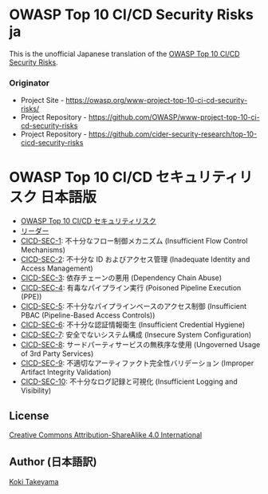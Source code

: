 # OWASP Top 10 CI/CD Security Risks ja

This is the unofficial Japanese translation of the [OWASP Top 10 CI/CD Security Risks](https://github.com/OWASP/www-project-top-10-ci-cd-security-risks).

### Originator

- Project Site - <https://owasp.org/www-project-top-10-ci-cd-security-risks/>
- Project Repository - <https://github.com/OWASP/www-project-top-10-ci-cd-security-risks>
- Project Repository - <https://github.com/cider-security-research/top-10-cicd-security-risks>

# OWASP Top 10 CI/CD セキュリティリスク 日本語版

* [OWASP Top 10 CI/CD セキュリティリスク](Document/index.md)
* [リーダー](Document/leaders.md)
* [CICD-SEC-1](Document/CICD-SEC-01-Insufficient-Flow-Control-Mechanisms.md): 不十分なフロー制御メカニズム (Insufficient Flow Control Mechanisms)
* [CICD-SEC-2](Document/CICD-SEC-02-Inadequate-Identity-And-Access-Management.md): 不十分な ID およびアクセス管理 (Inadequate Identity and Access Management)
* [CICD-SEC-3](Document/CICD-SEC-03-Dependency-Chain-Abuse.md): 依存チェーンの悪用 (Dependency Chain Abuse)
* [CICD-SEC-4](Document/CICD-SEC-04-Poisoned-Pipeline-Execution.md): 有毒なパイプライン実行 (Poisoned Pipeline Execution (PPE))
* [CICD-SEC-5](Document/CICD-SEC-05-Insufficient-PBAC.md): 不十分なパイプラインベースのアクセス制御 (Insufficient PBAC (Pipeline-Based Access Controls))
* [CICD-SEC-6](Document/CICD-SEC-06-Insufficient-Credential-Hygiene.md): 不十分な認証情報衛生 (Insufficient Credential Hygiene)
* [CICD-SEC-7](Document/CICD-SEC-07-Insecure-System-Configuration.md): 安全でないシステム構成 (Insecure System Configuration)
* [CICD-SEC-8](Document/CICD-SEC-08-Ungoverned-Usage-of-3rd-Party-Services.md): サードパーティサービスの無秩序な使用 (Ungoverned Usage of 3rd Party Services)
* [CICD-SEC-9](Document/CICD-SEC-09-Improper-Artifact-Integrity-Validation.md): 不適切なアーティファクト完全性バリデーション (Improper Artifact Integrity Validation)
* [CICD-SEC-10](Document/CICD-SEC-10-Insufficient-Logging-And-Visibility.md): 不十分なログ記録と可視化 (Insufficient Logging and Visibility)

## License

[Creative Commons Attribution-ShareAlike 4.0 International](https://creativecommons.org/licenses/by-sa/4.0/)

## Author (日本語訳)

[Koki Takeyama](https://github.com/coky-t)
